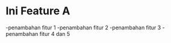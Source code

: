 # Ini Feature A
-penambahan fitur 1
-penambahan fitur 2
-penambahan fitur 3
-penambahan fitur 4 dan 5 

